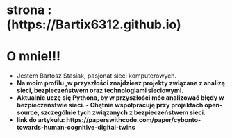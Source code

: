 <!DOCTYPE html>
<html lang="pl">
<head>
    <meta charset="UTF-8">
    <meta name="viewport" content="width=device-width, initial-scale=1.0">
    </head>
<body>
    <h1> strona :(https://Bartix6312.github.io)</h1>
  <h1> O mnie!!!</h1>
    <ul>
<li><strong></strong>Jestem Bartosz Stasiak, pasjonat sieci komputerowych. </li></strong>
<li><strong>Na moim profilu ,w przyszłości znajdziesz projekty związane z analizą sieci, bezpieczeństwem oraz technologiami sieciowymi. </li> </strong>
<li><strong>Aktualnie uczę się Pythona, by w przyszłości móc analizować błędy w bezpieczeństwie sieci. -  Chętnie współpracuję przy projektach open-source, szczególnie tych związanych z bezpieczeństwem sieci.</li>
  <strong>
  <li>link do artykułu: https://paperswithcode.com/paper/cybonto-towards-human-cognitive-digital-twins</li>
</ul>
</body>
</html>
